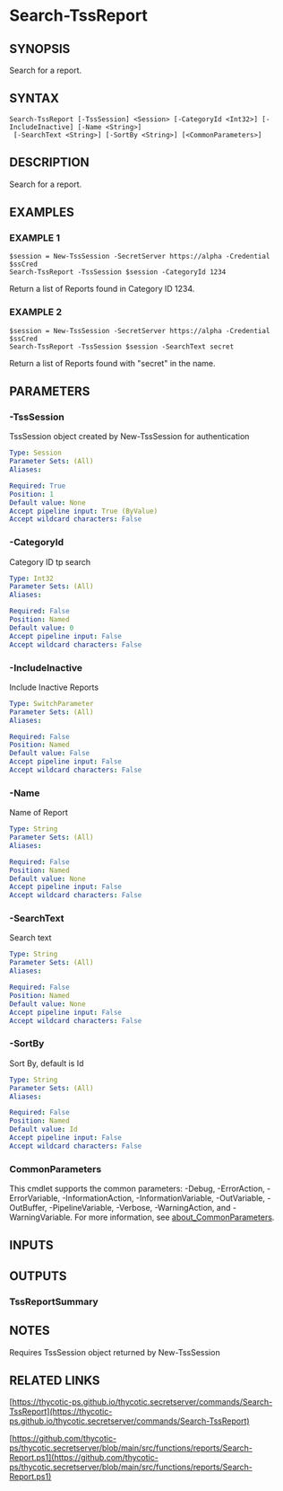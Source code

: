 # Search-TssReport

## SYNOPSIS
Search for a report.

## SYNTAX

```
Search-TssReport [-TssSession] <Session> [-CategoryId <Int32>] [-IncludeInactive] [-Name <String>]
 [-SearchText <String>] [-SortBy <String>] [<CommonParameters>]
```

## DESCRIPTION
Search for a report.

## EXAMPLES

### EXAMPLE 1
```
$session = New-TssSession -SecretServer https://alpha -Credential $ssCred
Search-TssReport -TssSession $session -CategoryId 1234
```

Return a list of Reports found in Category ID 1234.

### EXAMPLE 2
```
$session = New-TssSession -SecretServer https://alpha -Credential $ssCred
Search-TssReport -TssSession $session -SearchText secret
```

Return a list of Reports found with "secret" in the name.

## PARAMETERS

### -TssSession
TssSession object created by New-TssSession for authentication

```yaml
Type: Session
Parameter Sets: (All)
Aliases:

Required: True
Position: 1
Default value: None
Accept pipeline input: True (ByValue)
Accept wildcard characters: False
```

### -CategoryId
Category ID tp search

```yaml
Type: Int32
Parameter Sets: (All)
Aliases:

Required: False
Position: Named
Default value: 0
Accept pipeline input: False
Accept wildcard characters: False
```

### -IncludeInactive
Include Inactive Reports

```yaml
Type: SwitchParameter
Parameter Sets: (All)
Aliases:

Required: False
Position: Named
Default value: False
Accept pipeline input: False
Accept wildcard characters: False
```

### -Name
Name of Report

```yaml
Type: String
Parameter Sets: (All)
Aliases:

Required: False
Position: Named
Default value: None
Accept pipeline input: False
Accept wildcard characters: False
```

### -SearchText
Search text

```yaml
Type: String
Parameter Sets: (All)
Aliases:

Required: False
Position: Named
Default value: None
Accept pipeline input: False
Accept wildcard characters: False
```

### -SortBy
Sort By, default is Id

```yaml
Type: String
Parameter Sets: (All)
Aliases:

Required: False
Position: Named
Default value: Id
Accept pipeline input: False
Accept wildcard characters: False
```

### CommonParameters
This cmdlet supports the common parameters: -Debug, -ErrorAction, -ErrorVariable, -InformationAction, -InformationVariable, -OutVariable, -OutBuffer, -PipelineVariable, -Verbose, -WarningAction, and -WarningVariable. For more information, see [about_CommonParameters](http://go.microsoft.com/fwlink/?LinkID=113216).

## INPUTS

## OUTPUTS

### TssReportSummary
## NOTES
Requires TssSession object returned by New-TssSession

## RELATED LINKS

[https://thycotic-ps.github.io/thycotic.secretserver/commands/Search-TssReport](https://thycotic-ps.github.io/thycotic.secretserver/commands/Search-TssReport)

[https://github.com/thycotic-ps/thycotic.secretserver/blob/main/src/functions/reports/Search-Report.ps1](https://github.com/thycotic-ps/thycotic.secretserver/blob/main/src/functions/reports/Search-Report.ps1)

